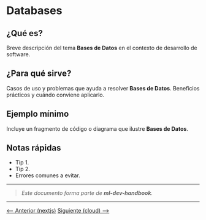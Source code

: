 # Databases

## ¿Qué es?

Breve descripción del tema **Bases de Datos** en el contexto de desarrollo de software.

## ¿Para qué sirve?

Casos de uso y problemas que ayuda a resolver **Bases de Datos**. Beneficios prácticos y cuándo conviene aplicarlo.

## Ejemplo mínimo

Incluye un fragmento de código o diagrama que ilustre **Bases de Datos**.

## Notas rápidas

- Tip 1.
- Tip 2.
- Errores comunes a evitar.

---

> _Este documento forma parte de **ml-dev-handbook**._

---

[⟵ Anterior (nextjs)](../nextjs/README.md) [Siguiente (cloud) ⟶](../cloud/README.md)
